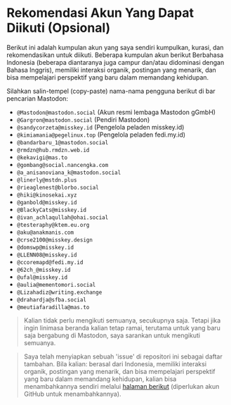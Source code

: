 # Rekomendasi Akun Yang Dapat Diikuti (Opsional)

Berikut ini adalah kumpulan akun yang saya sendiri kumpulkan, kurasi, dan rekomendasikan untuk diikuti. Beberapa kumpulan akun berikut Berbahasa Indonesia (beberapa diantaranya juga campur dan/atau didominasi dengan Bahasa Inggris), memiliki interaksi organik, postingan yang menarik, dan bisa mempelajari perspektif yang baru dalam memandang kehidupan.

Silahkan salin-tempel (copy-paste) nama-nama pengguna berikut di bar pencarian Mastodon:
- `@Mastodon@mastodon.social` (Akun resmi lembaga Mastodon gGmbH)
- `@Gargron@mastodon.social` (Pendiri Mastodon)
- `@sandycorzeta@misskey.id` (Pengelola peladen misskey.id)
- `@kimiamania@pegelinux.top` (Pengelola peladen fedi.my.id)
- `@bandarbaru_1@mastodon.social`
- `@rmdzn@hub.rmdzn.web.id`
- `@kekavigi@mas.to`
- `@gombang@social.nancengka.com`
- `@a_anisanoviana_k@mastodon.social`
- `@linerly@mstdn.plus`
- `@rieaglenest@blorbo.social`
- `@hiki@kinosekai.xyz`
- `@ganbold@misskey.id`
- `@BlackyCats@misskey.id`
- `@ivan_achlaqullah@ohai.social`
- `@testeraphy@ktem.eu.org`
- `@aku@anakmanis.com`
- `@crse2100@misskey.design`
- `@domswp@misskey.id`
- `@LLENN08@misskey.id`
- `@ccoremapd@fedi.my.id`
- `@62ch_@misskey.id`
- `@ufal@misskey.id`
- `@aulia@mementomori.social`
- `@Lizahadiz@writing.exchange`
- `@drahardja@sfba.social`
- `@meutiafaradilla@mas.to`

> Kalian tidak perlu mengikuti semuanya, secukupnya saja. Tetapi jika ingin linimasa beranda kalian tetap ramai, terutama untuk yang baru saja bergabung di Mastodon, saya sarankan untuk mengikuti semuanya.

> Saya telah menyiapkan sebuah 'issue' di repositori ini sebagai daftar tambahan. Bila kalian: berasal dari Indonesia, memiliki interaksi organik, postingan yang menarik, dan bisa mempelajari perspektif yang baru dalam memandang kehidupan, kalian bisa menambahkannya sendiri melalui [halaman berikut](https://github.com/bandarbaru-1/Panduan-Mastodon-Indonesia/issues/1) (diperlukan akun GitHub untuk menambahkannya).

